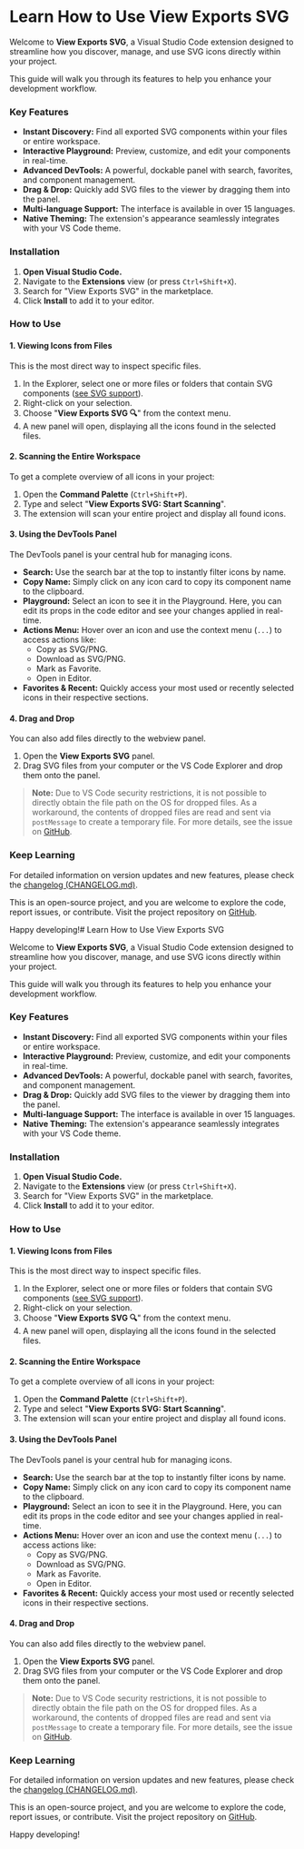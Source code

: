 # Learn How to Use View Exports SVG

Welcome to **View Exports SVG**, a Visual Studio Code extension designed to streamline how you discover, manage, and use SVG icons directly within your project.

This guide will walk you through its features to help you enhance your development workflow.

### Key Features

- **Instant Discovery:** Find all exported SVG components within your files or entire workspace.
- **Interactive Playground:** Preview, customize, and edit your components in real-time.
- **Advanced DevTools:** A powerful, dockable panel with search, favorites, and component management.
- **Drag & Drop:** Quickly add SVG files to the viewer by dragging them into the panel.
- **Multi-language Support:** The interface is available in over 15 languages.
- **Native Theming:** The extension's appearance seamlessly integrates with your VS Code theme.

### Installation

1.  **Open Visual Studio Code.**
2.  Navigate to the **Extensions** view (or press `Ctrl+Shift+X`).
3.  Search for "View Exports SVG" in the marketplace.
4.  Click **Install** to add it to your editor.

### How to Use

#### 1. Viewing Icons from Files

This is the most direct way to inspect specific files.

1.  In the Explorer, select one or more files or folders that contain SVG components ([see SVG support](SVG%20SUPPORT.md)).
2.  Right-click on your selection.
3.  Choose "**View Exports SVG 🔍**" from the context menu.
4.  A new panel will open, displaying all the icons found in the selected files.

#### 2. Scanning the Entire Workspace

To get a complete overview of all icons in your project:

1.  Open the **Command Palette** (`Ctrl+Shift+P`).
2.  Type and select "**View Exports SVG: Start Scanning**".
3.  The extension will scan your entire project and display all found icons.

#### 3. Using the DevTools Panel

The DevTools panel is your central hub for managing icons.

- **Search:** Use the search bar at the top to instantly filter icons by name.
- **Copy Name:** Simply click on any icon card to copy its component name to the clipboard.
- **Playground:** Select an icon to see it in the Playground. Here, you can edit its props in the code editor and see your changes applied in real-time.
- **Actions Menu:** Hover over an icon and use the context menu (`...`) to access actions like:
  - Copy as SVG/PNG.
  - Download as SVG/PNG.
  - Mark as Favorite.
  - Open in Editor.
- **Favorites & Recent:** Quickly access your most used or recently selected icons in their respective sections.

#### 4. Drag and Drop

You can also add files directly to the webview panel.

1.  Open the **View Exports SVG** panel.
2.  Drag SVG files from your computer or the VS Code Explorer and drop them onto the panel.

> **Note:** Due to VS Code security restrictions, it is not possible to directly obtain the file path on the OS for dropped files. As a workaround, the contents of dropped files are read and sent via `postMessage` to create a temporary file. For more details, see the issue on [GitHub](https://github.com/microsoft/vscode/issues/255608).

### Keep Learning

For detailed information on version updates and new features, please check the [changelog (CHANGELOG.md)](CHANGELOG.md).

This is an open-source project, and you are welcome to explore the code, report issues, or contribute. Visit the project repository on [GitHub](https://github.com/JairTorres1003/JT-View-Exports-SVG).

Happy developing!# Learn How to Use View Exports SVG

Welcome to **View Exports SVG**, a Visual Studio Code extension designed to streamline how you discover, manage, and use SVG icons directly within your project.

This guide will walk you through its features to help you enhance your development workflow.

### Key Features

- **Instant Discovery:** Find all exported SVG components within your files or entire workspace.
- **Interactive Playground:** Preview, customize, and edit your components in real-time.
- **Advanced DevTools:** A powerful, dockable panel with search, favorites, and component management.
- **Drag & Drop:** Quickly add SVG files to the viewer by dragging them into the panel.
- **Multi-language Support:** The interface is available in over 15 languages.
- **Native Theming:** The extension's appearance seamlessly integrates with your VS Code theme.

### Installation

1.  **Open Visual Studio Code.**
2.  Navigate to the **Extensions** view (or press `Ctrl+Shift+X`).
3.  Search for "View Exports SVG" in the marketplace.
4.  Click **Install** to add it to your editor.

### How to Use

#### 1. Viewing Icons from Files

This is the most direct way to inspect specific files.

1.  In the Explorer, select one or more files or folders that contain SVG components ([see SVG support](SVG%20SUPPORT.md)).
2.  Right-click on your selection.
3.  Choose "**View Exports SVG 🔍**" from the context menu.
4.  A new panel will open, displaying all the icons found in the selected files.

#### 2. Scanning the Entire Workspace

To get a complete overview of all icons in your project:

1.  Open the **Command Palette** (`Ctrl+Shift+P`).
2.  Type and select "**View Exports SVG: Start Scanning**".
3.  The extension will scan your entire project and display all found icons.

#### 3. Using the DevTools Panel

The DevTools panel is your central hub for managing icons.

- **Search:** Use the search bar at the top to instantly filter icons by name.
- **Copy Name:** Simply click on any icon card to copy its component name to the clipboard.
- **Playground:** Select an icon to see it in the Playground. Here, you can edit its props in the code editor and see your changes applied in real-time.
- **Actions Menu:** Hover over an icon and use the context menu (`...`) to access actions like:
  - Copy as SVG/PNG.
  - Download as SVG/PNG.
  - Mark as Favorite.
  - Open in Editor.
- **Favorites & Recent:** Quickly access your most used or recently selected icons in their respective sections.

#### 4. Drag and Drop

You can also add files directly to the webview panel.

1.  Open the **View Exports SVG** panel.
2.  Drag SVG files from your computer or the VS Code Explorer and drop them onto the panel.

> **Note:** Due to VS Code security restrictions, it is not possible to directly obtain the file path on the OS for dropped files. As a workaround, the contents of dropped files are read and sent via `postMessage` to create a temporary file. For more details, see the issue on [GitHub](https://github.com/microsoft/vscode/issues/255608).

### Keep Learning

For detailed information on version updates and new features, please check the [changelog (CHANGELOG.md)](CHANGELOG.md).

This is an open-source project, and you are welcome to explore the code, report issues, or contribute. Visit the project repository on [GitHub](https://github.com/JairTorres1003/JT-View-Exports-SVG).

Happy developing!
